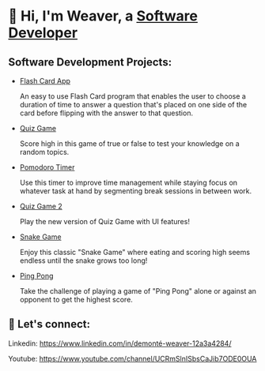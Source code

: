 # 👋 Hi, I'm Weaver, a [Software Developer](https://www.linkedin.com/in/demonté-weaver-12a3a4284/)
## Software Development Projects:
- [Flash Card App](https://github.com/AIweave/Flash-Card-App)
  
  An easy to use Flash Card program that enables the user to choose a duration of time to answer a question that's placed on one side of the card before flipping with the answer to that question.

- [Quiz Game](https://github.com/AIweave/Quiz-Game)

  Score high in this game of true or false to test your knowledge on a random topics. 

- [Pomodoro Timer](https://github.com/AIweave/Pomodoro-Timer)

  Use this timer to improve time management while staying focus on whatever task at hand by segmenting break sessions in between work.

- [Quiz Game 2](https://github.com/AIweave/Quiz-Game-2)
  
  Play the new version of Quiz Game with UI features!

- [Snake Game](https://github.com/AIweave/Snake-Game/tree/main)

  Enjoy this classic "Snake Game" where eating and scoring high seems endless until the snake grows too long!

- [Ping Pong]()

  Take the challenge of playing a game of "Ping Pong" alone or against an opponent to get the highest score. 
  
## 🤝 Let's connect: 

Linkedin: [
](https://www.linkedin.com/in/demonté-weaver-12a3a4284/)https://www.linkedin.com/in/demonté-weaver-12a3a4284/

Youtube: https://www.youtube.com/channel/UCRmSlnISbsCaJib7ODE0OUA


